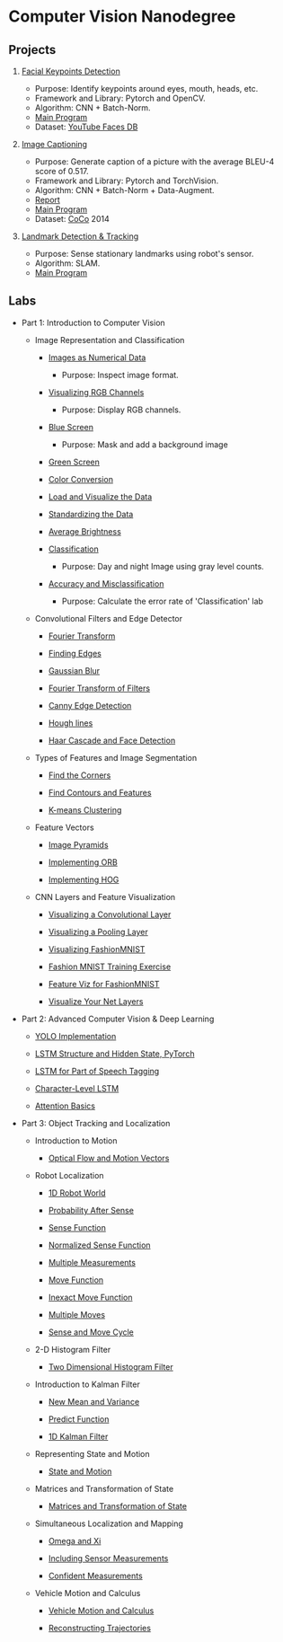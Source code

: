 # Computer Vision Nanodegree

## Projects
1. [Facial Keypoints Detection](https://github.com/Brandon-HY-Lin/P1_Facial_Keypoints)
	- Purpose: Identify keypoints around eyes, mouth, heads, etc.
	- Framework and Library: Pytorch and OpenCV.
	- Algorithm: CNN + Batch-Norm.
	- [Main Program](https://github.com/Brandon-HY-Lin/P1_Facial_Keypoints/blob/master/3.%20Facial%20Keypoint%20Detection%2C%20Complete%20Pipeline.ipynb)
	- Dataset: [YouTube Faces DB](https://www.cs.tau.ac.il/~wolf/ytfaces/)

2. [Image Captioning](https://github.com/Brandon-HY-Lin/CVND---Image-Captioning-Project)
	- Purpose: Generate caption of a picture with the average BLEU-4 score of 0.517.
	- Framework and Library: Pytorch and TorchVision.
	- Algorithm: CNN + Batch-Norm + Data-Augment.
	- [Report](https://github.com/Brandon-HY-Lin/CVND---Image-Captioning-Project/blob/master/Report.md)
	- [Main Program](https://github.com/Brandon-HY-Lin/CVND---Image-Captioning-Project/blob/master/2_Training.ipynb)
	- Dataset: [CoCo](http://cocodataset.org/#home) 2014

3. [Landmark Detection & Tracking](https://github.com/Brandon-HY-Lin/P3_Implement_SLAM)
	- Purpose: Sense stationary landmarks using robot's sensor.
	- Algorithm: SLAM.
	- [Main Program](https://github.com/Brandon-HY-Lin/P3_Implement_SLAM/blob/master/3.%20Landmark%20Detection%20and%20Tracking.ipynb)


## Labs
* Part 1: Introduction to Computer Vision
	* Image Representation and Classification
		* [Images as Numerical Data](https://github.com/Brandon-HY-Lin/CVND_Exercises/blob/master/1_1_Image_Representation/1.%20Images%20as%20Numerical%20Data.ipynb)
			- Purpose: Inspect image format.

		* [Visualizing RGB Channels](https://github.com/Brandon-HY-Lin/CVND_Exercises/blob/master/1_1_Image_Representation/2.%20Visualizing%20RGB%20Channels.ipynb)
			- Purpose: Display RGB channels.

		* [Blue Screen](https://github.com/Brandon-HY-Lin/CVND_Exercises/blob/master/1_1_Image_Representation/3.%20Blue%20Screen.ipynb)
			- Purpose: Mask and add a background image

		* [Green Screen](https://github.com/Brandon-HY-Lin/CVND_Exercises/blob/master/1_1_Image_Representation/4.%20Green%20Screen%20Car.ipynb)

		* [Color Conversion](https://github.com/Brandon-HY-Lin/CVND_Exercises/blob/master/1_1_Image_Representation/5_1.%20HSV%20Color%20Space%2C%20Balloons.ipynb)

		* [Load and Visualize the Data](https://github.com/Brandon-HY-Lin/CVND_Exercises/blob/master/1_1_Image_Representation/6_1.%20Visualizing%20the%20Data.ipynb)

		* [Standardizing the Data](https://github.com/Brandon-HY-Lin/CVND_Exercises/blob/master/1_1_Image_Representation/6_2.%20Standardizing%20the%20Data.ipynb)

		* [Average Brightness](https://github.com/Brandon-HY-Lin/CVND_Exercises/blob/master/1_1_Image_Representation/6_3.%20Average%20Brightness.ipynb)

		* [Classification](https://github.com/Brandon-HY-Lin/CVND_Exercises/blob/master/1_1_Image_Representation/6_4.%20Classification.ipynb)
			- Purpose: Day and night Image using gray level counts.

		* [Accuracy and Misclassification](https://github.com/Brandon-HY-Lin/CVND_Exercises/blob/master/1_1_Image_Representation/6_5.%20Accuracy%20and%20Misclassification.ipynb)
			- Purpose: Calculate the error rate of 'Classification' lab

	* Convolutional Filters and Edge Detector
		* [Fourier Transform](https://github.com/Brandon-HY-Lin/CVND_Exercises/blob/master/1_2_Convolutional_Filters_Edge_Detection/1.%20Fourier%20Transform.ipynb)

		* [Finding Edges](https://github.com/Brandon-HY-Lin/CVND_Exercises/blob/master/1_2_Convolutional_Filters_Edge_Detection/2.%20Finding%20Edges%20and%20Custom%20Kernels.ipynb)

		* [Gaussian Blur](https://github.com/Brandon-HY-Lin/CVND_Exercises/blob/master/1_2_Convolutional_Filters_Edge_Detection/3.%20Gaussian%20Blur.ipynb)

		* [Fourier Transform of Filters](https://github.com/Brandon-HY-Lin/CVND_Exercises/blob/master/1_2_Convolutional_Filters_Edge_Detection/4.%20Fourier%20Transform%20of%20Filters.ipynb)

		* [Canny Edge Detection](https://github.com/Brandon-HY-Lin/CVND_Exercises/blob/master/1_2_Convolutional_Filters_Edge_Detection/5.%20Canny%20Edge%20Detection.ipynb)

		* [Hough lines](https://github.com/Brandon-HY-Lin/CVND_Exercises/blob/master/1_2_Convolutional_Filters_Edge_Detection/6_1.%20Hough%20lines.ipynb)

		* [Haar Cascade and Face Detection](https://github.com/Brandon-HY-Lin/CVND_Exercises/blob/master/1_2_Convolutional_Filters_Edge_Detection/7.%20Haar%20Cascade%2C%20Face%20Detection.ipynb)

	* Types of Features and Image Segmentation
		* [Find the Corners](https://github.com/Brandon-HY-Lin/CVND_Exercises/blob/master/1_3_Types_of_Features_Image_Segmentation/1.%20Harris%20Corner%20Detection.ipynb)

		* [Find Contours and Features](https://github.com/Brandon-HY-Lin/CVND_Exercises/blob/master/1_3_Types_of_Features_Image_Segmentation/2.%20Contour%20detection%20and%20features.ipynb)

		* [K-means Clustering](https://github.com/Brandon-HY-Lin/CVND_Exercises/blob/master/1_3_Types_of_Features_Image_Segmentation/3.%20K-means.ipynb)

	* Feature Vectors
		* [Image Pyramids](https://github.com/Brandon-HY-Lin/CVND_Exercises/blob/master/1_4_Feature_Vectors/1.%20Image%20Pyramids.ipynb)

		* [Implementing ORB](https://github.com/Brandon-HY-Lin/CVND_Exercises/blob/master/1_4_Feature_Vectors/2.%20ORB.ipynb)

		* [Implementing HOG](https://github.com/Brandon-HY-Lin/CVND_Exercises/blob/master/1_4_Feature_Vectors/3_1.%20HOG.ipynb)

	* CNN Layers and Feature Visualization
		* [Visualizing a Convolutional Layer](https://github.com/Brandon-HY-Lin/CVND_Exercises/blob/master/1_5_CNN_Layers/1.%20Conv%20Layer%20Visualization.ipynb)

		* [Visualizing a Pooling Layer](https://github.com/Brandon-HY-Lin/CVND_Exercises/blob/master/1_5_CNN_Layers/2.%20Pool%20Visualization.ipynb)

		* [Visualizing FashionMNIST](https://github.com/Brandon-HY-Lin/CVND_Exercises/blob/master/1_5_CNN_Layers/3.%20Load%20and%20Visualize%20FashionMNIST.ipynb)

		* [Fashion MNIST Training Exercise](https://github.com/Brandon-HY-Lin/CVND_Exercises/blob/master/1_5_CNN_Layers/4_1.%20Classify%20FashionMNIST%2C%20exercise.ipynb)

		* [Feature Viz for FashionMNIST](https://github.com/Brandon-HY-Lin/CVND_Exercises/blob/master/1_5_CNN_Layers/5_1.%20Feature%20viz%20for%20FashionMNIST.ipynb)

		* [Visualize Your Net Layers](https://github.com/Brandon-HY-Lin/CVND_Exercises/blob/master/1_5_CNN_Layers/5_2.%20Visualize%20Your%20Net.ipynb)


* Part 2: Advanced Computer Vision & Deep Learning
	* [YOLO Implementation](https://github.com/Brandon-HY-Lin/CVND_Exercises/tree/master/2_2_YOLO)

	* [LSTM Structure and Hidden State, PyTorch](https://github.com/Brandon-HY-Lin/CVND_Exercises/blob/master/2_4_LSTMs/1.%20LSTM%20Structure.ipynb)

	* [LSTM for Part of Speech Tagging](https://github.com/Brandon-HY-Lin/CVND_Exercises/blob/master/2_4_LSTMs/2.%20LSTM%20Training%2C%20Part%20of%20Speech%20Tagging-Brandon.ipynb)

	* [Character-Level LSTM](https://github.com/Brandon-HY-Lin/CVND_Exercises/blob/master/2_4_LSTMs/3_1.Chararacter-Level%20RNN%2C%20Exercise.ipynb)

	* [Attention Basics](https://github.com/Brandon-HY-Lin/CVND_Exercises/blob/master/2_6_Attention/1_1.%20Attention%20Basics.ipynb)


* Part 3: Object Tracking and Localization
	* Introduction to Motion
		* [Optical Flow and Motion Vectors](https://github.com/Brandon-HY-Lin/udacity_cvnd_optical_flow/blob/master/Optical%20Flow.ipynb)

	* Robot Localization
		* [1D Robot World](https://github.com/Brandon-HY-Lin/CVND_Localization_Exercises/blob/master/4_2_Robot_Localization/1_1.%201D%20Robot%20World%2C%20exercise.ipynb)

		* [Probability After Sense](https://github.com/Brandon-HY-Lin/CVND_Localization_Exercises/blob/master/4_2_Robot_Localization/2_1.%20Probability%20After%20Sense%2C%20exercise.ipynb)

		* [Sense Function](https://github.com/Brandon-HY-Lin/CVND_Localization_Exercises/blob/master/4_2_Robot_Localization/3_1.%20Sense%20Function%2C%20exercise.ipynb)

		* [Normalized Sense Function](https://github.com/Brandon-HY-Lin/CVND_Localization_Exercises/blob/master/4_2_Robot_Localization/4_1.%20Normalized%20Sense%20Function%2C%20exercise.ipynb)

		* [Multiple Measurements](https://github.com/Brandon-HY-Lin/CVND_Localization_Exercises/blob/master/4_2_Robot_Localization/5_1.%20Multiple%20Measurements%2C%20exercise.ipynb)

		* [Move Function](https://github.com/Brandon-HY-Lin/CVND_Localization_Exercises/blob/master/4_2_Robot_Localization/6_1.%20Move%20Function%2C%20exercise.ipynb)

		* [Inexact Move Function](https://github.com/Brandon-HY-Lin/CVND_Localization_Exercises/blob/master/4_2_Robot_Localization/7_1.%20Inexact%20Move%20Function%2C%20exercise.ipynb)

		* [Multiple Moves](https://github.com/Brandon-HY-Lin/CVND_Localization_Exercises/blob/master/4_2_Robot_Localization/8_1.%20Multiple%20Movements%2C%20exercise.ipynb)

		* [Sense and Move Cycle](https://github.com/Brandon-HY-Lin/CVND_Localization_Exercises/blob/master/4_2_Robot_Localization/9_1.%20Sense%20and%20Move%2C%20exercise.ipynb)

	* 2-D Histogram Filter
		* [Two Dimensional Histogram Filter](https://github.com/Brandon-HY-Lin/CVND_Localization_Exercises/tree/master/4_3_2D_Histogram_Filter)

	* Introduction to Kalman Filter
		* [New Mean and Variance](https://github.com/Brandon-HY-Lin/CVND_Localization_Exercises/blob/master/4_4_Kalman_Filters/2_1.%20New%20Mean%20and%20Variance%2C%20exercise.ipynb)

		* [Predict Function](https://github.com/Brandon-HY-Lin/CVND_Localization_Exercises/blob/master/4_4_Kalman_Filters/3_1.%20Predict%20Function%2C%20exercise.ipynb)

		* [1D Kalman Filter](https://github.com/Brandon-HY-Lin/CVND_Localization_Exercises/blob/master/4_4_Kalman_Filters/4_1.%201D%20Kalman%20Filter%2C%20exercise.ipynb)

	* Representing State and Motion
		* [State and Motion](https://github.com/Brandon-HY-Lin/CVND_Localization_Exercises/tree/master/4_5_State_and_Motion)

	* Matrices and Transformation of State
		* [Matrices and Transformation of State](https://github.com/Brandon-HY-Lin/CVND_Localization_Exercises/tree/master/4_6_Matrices_and_Transformation_of_State)

	* Simultaneous Localization and Mapping
		* [Omega and Xi](https://github.com/Brandon-HY-Lin/CVND_Localization_Exercises/tree/master/4_7_SLAM)

		* [Including Sensor Measurements](https://github.com/Brandon-HY-Lin/CVND_Localization_Exercises/blob/master/4_7_SLAM/2_1.%20Include%20Landmarks%2C%20exercise.ipynb)

		* [Confident Measurements](https://github.com/Brandon-HY-Lin/CVND_Localization_Exercises/blob/master/4_7_SLAM/3.%20Confident%20Measurements.ipynb)

	* Vehicle Motion and Calculus
		* [Vehicle Motion and Calculus](https://github.com/Brandon-HY-Lin/CVND_Localization_Exercises/tree/master/4_8_Vehicle_Motion_and_Calculus)

		* [Reconstructing Trajectories](https://github.com/Brandon-HY-Lin/udacity_cvnd_Reconstructing_Trajectories)


